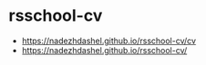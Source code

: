# rsschool-cv
* https://nadezhdashel.github.io/rsschool-cv/cv 
* https://nadezhdashel.github.io/rsschool-cv/
